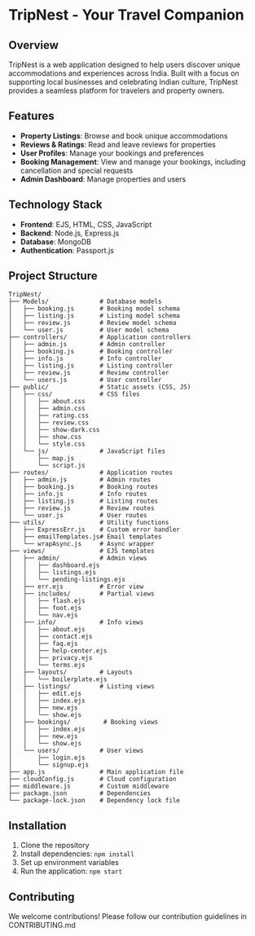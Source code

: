 # TripNest - Your Travel Companion

## Overview
TripNest is a web application designed to help users discover unique accommodations and experiences across India. Built with a focus on supporting local businesses and celebrating Indian culture, TripNest provides a seamless platform for travelers and property owners.

## Features
- **Property Listings**: Browse and book unique accommodations
- **Reviews & Ratings**: Read and leave reviews for properties
- **User Profiles**: Manage your bookings and preferences
- **Booking Management**: View and manage your bookings, including cancellation and special requests
- **Admin Dashboard**: Manage properties and users

## Technology Stack
- **Frontend**: EJS, HTML, CSS, JavaScript
- **Backend**: Node.js, Express.js
- **Database**: MongoDB
- **Authentication**: Passport.js

## Project Structure
```
TripNest/
├── Models/              # Database models
│   ├── booking.js       # Booking model schema
│   ├── listing.js       # Listing model schema
│   ├── review.js        # Review model schema
│   └── user.js          # User model schema
├── controllers/         # Application controllers
│   ├── admin.js         # Admin controller
│   ├── booking.js       # Booking controller
│   ├── info.js          # Info controller
│   ├── listing.js       # Listing controller
│   ├── review.js        # Review controller
│   └── users.js         # User controller
├── public/              # Static assets (CSS, JS)
│   ├── css/             # CSS files
│   │   ├── about.css
│   │   ├── admin.css
│   │   ├── rating.css
│   │   ├── review.css
│   │   ├── show-dark.css
│   │   ├── show.css
│   │   └── style.css
│   └── js/              # JavaScript files
│       ├── map.js
│       └── script.js
├── routes/              # Application routes
│   ├── admin.js         # Admin routes
│   ├── booking.js       # Booking routes
│   ├── info.js          # Info routes
│   ├── listing.js       # Listing routes
│   ├── review.js        # Review routes
│   └── user.js          # User routes
├── utils/               # Utility functions
│   ├── ExpressErr.js    # Custom error handler
│   ├── emailTemplates.js# Email templates
│   └── wrapAsync.js     # Async wrapper
├── views/               # EJS templates
│   ├── admin/           # Admin views
│   │   ├── dashboard.ejs
│   │   ├── listings.ejs
│   │   └── pending-listings.ejs
│   ├── err.ejs          # Error view
│   ├── includes/        # Partial views
│   │   ├── flash.ejs
│   │   ├── foot.ejs
│   │   └── nav.ejs
│   ├── info/            # Info views
│   │   ├── about.ejs
│   │   ├── contact.ejs
│   │   ├── faq.ejs
│   │   ├── help-center.ejs
│   │   ├── privacy.ejs
│   │   └── terms.ejs
│   ├── layouts/         # Layouts
│   │   └── boilerplate.ejs
│   ├── listings/        # Listing views
│   │   ├── edit.ejs
│   │   ├── index.ejs
│   │   ├── new.ejs
│   │   └── show.ejs
│   ├── bookings/         # Booking views
│   │   ├── index.ejs
│   │   ├── new.ejs
│   │   └── show.ejs
│   └── users/           # User views
│       ├── login.ejs
│       └── signup.ejs
├── app.js               # Main application file
├── cloudConfig.js       # Cloud configuration
├── middleware.js        # Custom middleware
├── package.json         # Dependencies
└── package-lock.json    # Dependency lock file
```

## Installation
1. Clone the repository
2. Install dependencies: `npm install`
3. Set up environment variables
4. Run the application: `npm start`

## Contributing
We welcome contributions! Please follow our contribution guidelines in CONTRIBUTING.md
